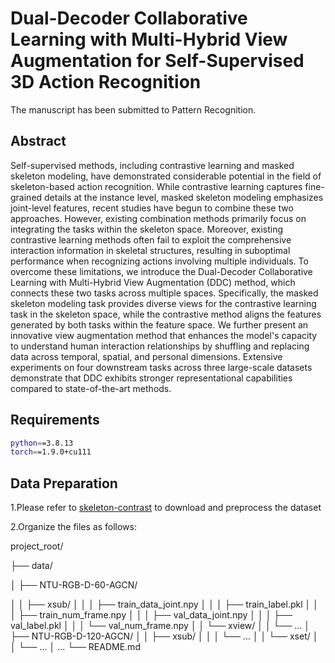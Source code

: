 # Dual-Decoder Collaborative Learning with Multi-Hybrid View Augmentation for Self-Supervised 3D Action Recognition
The manuscript has been submitted to Pattern Recognition.

## Abstract
Self-supervised methods, including contrastive learning and masked skeleton modeling, have demonstrated considerable potential in the field of skeleton-based action recognition. While contrastive learning captures fine-grained details at the instance level, masked skeleton modeling emphasizes joint-level features, recent studies have begun to combine these two approaches. However, existing combination methods primarily focus on integrating the tasks within the skeleton space. Moreover, existing contrastive learning methods often fail to exploit the comprehensive interaction information in skeletal structures, resulting in suboptimal performance when recognizing actions involving multiple individuals. To overcome these limitations, we introduce the Dual-Decoder Collaborative Learning with Multi-Hybrid View Augmentation (DDC) method, which connects these two tasks across multiple spaces. Specifically, the masked skeleton modeling task provides diverse views for the contrastive learning task in the skeleton space, while the contrastive method aligns the features generated by both tasks within the feature space. We further present an innovative view augmentation method that enhances the model's capacity to understand human interaction relationships by shuffling and replacing data across temporal, spatial, and personal dimensions. Extensive experiments on four downstream tasks across three large-scale datasets demonstrate that DDC exhibits stronger representational capabilities compared to state-of-the-art methods.

## Requirements
```bash
python==3.8.13
torch==1.9.0+cu111
```

## Data Preparation
1.Please refer to [skeleton-contrast](https://github.com/fmthoker/skeleton-contrast) to download and preprocess the dataset

2.Organize the files as follows:

project_root/

├── data/

│ ├── NTU-RGB-D-60-AGCN/

│ │ ├── xsub/
│ │ │ ├── train_data_joint.npy
│ │ │ ├── train_label.pkl
│ │ │ ├── train_num_frame.npy
│ │ │ ├── val_data_joint.npy
│ │ │ ├── val_label.pkl
│ │ │ └── val_num_frame.npy
│ │ └── xview/
│ │ └── ... 
│ ├── NTU-RGB-D-120-AGCN/
│ │ ├── xsub/
│ │ │ └── ... 
│ │ └── xset/
│ │ └── ...
│ ...
└── README.md
